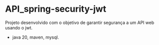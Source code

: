 # API_spring-security-jwt
Projeto desenvolvido com o objetivo de garantir segurança a um API web usando o jwt.
- java 20, maven, mysql.
